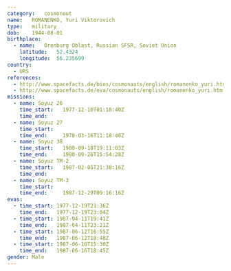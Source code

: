```yaml
---
category:	cosmonaut
name:	ROMANENKO, Yuri Viktorovich 
type:	military
dob:	1944-08-01
birthplace:
  - name:	Orenburg Oblast, Russian SFSR, Soviet Union
    latitude:	52.4324
    longitude:	56.235699
country:
  - URS
references:
  - http://www.spacefacts.de/bios/cosmonauts/english/romanenko_yuri.htm
  - http://www.spacefacts.de/eva/cosmonauts/english/romanenko_yuri.htm
missions:
  - name: Soyuz 26
    time_start:   1977-12-10T01:18:40Z
    time_end:     
  - name: Soyuz 27
    time_start:   
    time_end:     1978-03-16T11:18:48Z
  - name: Soyuz 38
    time_start:   1980-09-18T19:11:03Z
    time_end:     1980-09-26T15:54:28Z
  - name: Soyuz TM-2
    time_start:   1987-02-05T21:38:16Z
    time_end:     
  - name: Soyuz TM-3
    time_start:   
    time_end:     1987-12-29T09:16:16Z
evas:
  - time_start: 1977-12-19T21:36Z
    time_end:   1977-12-19T23:04Z
  - time_start: 1987-04-11T19:41Z
    time_end:   1987-04-11T23:21Z
  - time_start: 1987-06-12T16:55Z
    time_end:   1987-06-12T18:48Z
  - time_start: 1987-06-16T15:30Z
    time_end:   1987-06-16T18:45Z
gender:	Male
---
```

